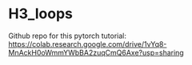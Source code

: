 # H3_loops

Github repo for this pytorch tutorial: https://colab.research.google.com/drive/1vYq8-MnAckH0oWmmYWbBA2zuqCmQ6Axe?usp=sharing
